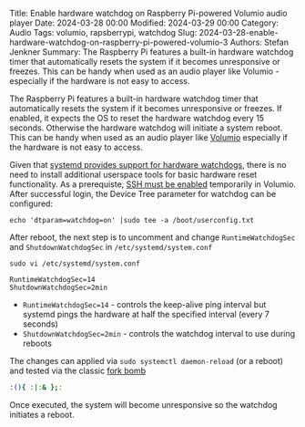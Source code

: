 Title: Enable hardware watchdog on Raspberry Pi-powered Volumio audio player
Date: 2024-03-28 00:00
Modified: 2024-03-29 00:00
Category: Audio
Tags: volumio, rapsberrypi, watchdog
Slug: 2024-03-28-enable-hardware-watchdog-on-raspberry-pi-powered-volumio-3
Authors: Stefan Jenkner
Summary: The Raspberry Pi features a built-in hardware watchdog timer that automatically resets the system if it becomes unresponsive or freezes. This can be handy when used as an audio player like Volumio - especially if the hardware is not easy to access.

The Raspberry Pi features a built-in hardware watchdog timer that automatically resets the system if it becomes unresponsive or freezes.
If enabled, it expects the OS to reset the hardware watchdog every 15 seconds. Otherwise the hardware watchdog will initiate a system reboot.
This can be handy when used as an audio player like [Volumio](https://volumio.com) especially if the hardware is not easy to access.

Given that [systemd provides support for hardware watchdogs](http://0pointer.de/blog/projects/watchdog.html),
there is no need to install additional userspace tools for basic hardware reset functionality.
As a prerequiste, [SSH must be enabled](https://developers.volumio.com/SSH%20Connection#how-to-enable-ssh) temporarily in Volumio.
After successful login, the Device Tree parameter for watchdog can be configured:

```
echo 'dtparam=watchdog=on' |sudo tee -a /boot/userconfig.txt
```

After reboot, the next step is to uncomment and change `RuntimeWatchdogSec` and `ShutdownWatchdogSec` in `/etc/systemd/system.conf`

```
sudo vi /etc/systemd/system.conf
```

```
RuntimeWatchdogSec=14
ShutdownWatchdogSec=2min
```

* `RuntimeWatchdogSec=14` - controls the keep-alive ping interval but systemd pings the hardware at half the specified interval (every 7 seconds)
* `ShutdownWatchdogSec=2min` - controls the watchdog interval to use during reboots

The changes can applied via `sudo systemctl daemon-reload` (or a reboot) and tested via
the classic [fork bomb](https://en.wikipedia.org/wiki/Fork_bomb)

```bash
:(){ :|:& };:
```

Once executed, the system will become unresponsive so the watchdog initiates a reboot.
